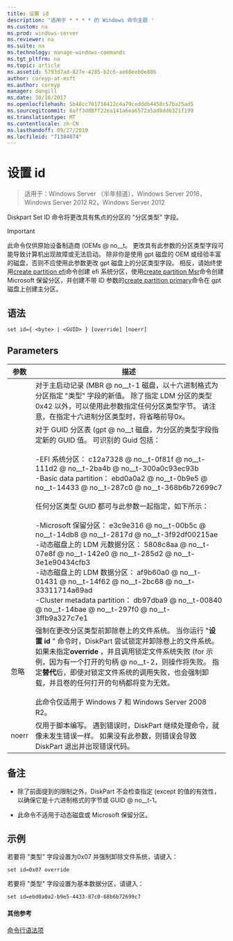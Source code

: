```yaml
---
title: 设置 id
description: '适用于 * * * * 的 Windows 命令主题 '
ms.custom: na
ms.prod: windows-server
ms.reviewer: na
ms.suite: na
ms.technology: manage-windows-commands
ms.tgt_pltfrm: na
ms.topic: article
ms.assetid: 5793d7ad-827e-4285-b2c6-ae60eeb0e886
author: coreyp-at-msft
ms.author: coreyp
manager: dongill
ms.date: 10/16/2017
ms.openlocfilehash: 5b48cc701716412c4a79cedddb4458c57ba25ad5
ms.sourcegitcommit: 6aff3d88ff22ea141a6ea6572a5ad8dd6321f199
ms.translationtype: MT
ms.contentlocale: zh-CN
ms.lasthandoff: 09/27/2019
ms.locfileid: "71384074"
---
```

# <a name="set-id"></a>设置 id

>适用于：Windows Server （半年频道），Windows Server 2016，Windows Server 2012 R2，Windows Server 2012

Diskpart Set ID 命令将更改具有焦点的分区的 "分区类型" 字段。  
  
> [!IMPORTANT]  
> 此命令仅供原始设备制造商 \(OEMs @ no__t。 更改具有此参数的分区类型字段可能导致计算机出现故障或无法启动。 除非你是使用 gpt 磁盘的 OEM 或经验丰富的磁盘，否则不应使用此参数更改 gpt 磁盘上的分区类型字段。 相反，请始终使用[create partition efi](create-partition-efi.md)命令创建 efi 系统分区，使用[create partition Msr](create-partition-msr.md)命令创建 Microsoft 保留分区，并创建不带 ID 参数的[create partition primary](create-partition-primary.md)命令在 gpt 磁盘上创建主分区。  
  
  
  
## <a name="syntax"></a>语法  
  
```  
set id={ <byte> | <GUID> } [override] [noerr]  
```  
  
## <a name="parameters"></a>Parameters  
  
| 参数 |                                                                                                                                                                                                                                                                                                                                                                   描述                                                                                                                                                                                                                                                                                                                                                                   |
|-----------|-------------------------------------------------------------------------------------------------------------------------------------------------------------------------------------------------------------------------------------------------------------------------------------------------------------------------------------------------------------------------------------------------------------------------------------------------------------------------------------------------------------------------------------------------------------------------------------------------------------------------------------------------------------------------------------------------------------------------------------------------|
|  <byte>   |                                                                                                                                                                                                       对于主启动记录 \(MBR @ no__t-1 磁盘，以十六进制格式为分区指定 "类型" 字段的新值。 除了指定 LDM 分区的类型0x42 以外，可以使用此参数指定任何分区类型字节。 请注意，在指定十六进制分区类型时，将省略前导0x。                                                                                                                                                                                                       |
|  <GUID>   | 对于 GUID 分区表 \(gpt @ no__t 磁盘，为分区的类型字段指定新的 GUID 值。 可识别的 Guid 包括：<br /><br />-EFI 系统分区： c12a7328 @ no__t-0f81f @ no__t-111d2 @ no__t-2ba4b @ no__t-300a0c93ec93b<br />-Basic data partition： ebd0a0a2 @ no__t-0b9e5 @ no__t-14433 @ no__t-287c0 @ no__t-368b6b72699c7<br /><br />任何分区类型 GUID 都可与此参数一起指定，如下所示：<br /><br />-Microsoft 保留分区： e3c9e316 @ no__t-00b5c @ no__t-14db8 @ no__t-2817d @ no__t-3f92df00215ae<br />-动态磁盘上的 LDM 元数据分区： 5808c8aa @ no__t-07e8f @ no__t-142e0 @ no__t-285d2 @ no__t-3e1e90434cfb3<br />-动态磁盘上的 LDM 数据分区： af9b60a0 @ no__t-01431 @ no__t-14f62 @ no__t-2bc68 @ no__t-33311714a69ad<br />-Cluster metadata partition： db97dba9 @ no__t-00840 @ no__t-14bae @ no__t-297f0 @ no__t-3ffb9a327c7e1 |
| 忽略  |                                                                强制在更改分区类型前卸除卷上的文件系统。 当你运行 "**设置 id** " 命令时，DiskPart 尝试锁定并卸除卷上的文件系统。 如果未指定**override** ，并且调用锁定文件系统失败 \(for 示例，因为有一个打开的句柄 @ no__t-2，则操作将失败。 指定**替代**后，即使对锁定文件系统的调用失败，也会强制卸载，并且卷的任何打开的句柄都将变为无效。<br /><br />此命令仅适用于 Windows 7 和 Windows Server 2008 R2。                                                                 |
|   noerr   |                                                                                                                                                                                                                                                                    仅用于脚本编写。 遇到错误时，DiskPart 继续处理命令，就像未发生错误一样。 如果没有此参数，则错误会导致 DiskPart 退出并出现错误代码。                                                                                                                                                                                                                                                                    |
  
## <a name="remarks"></a>备注  
  
-   除了前面提到的限制之外，DiskPart 不会检查指定 \(except 的值的有效性，以确保它是十六进制格式的字节或 GUID @ no__t-1。  
  
-   此命令不适用于动态磁盘或 Microsoft 保留分区。  
  
## <a name="BKMK_examples"></a>示例  
若要将 "类型" 字段设置为0x07 并强制卸除文件系统，请键入：  
  
```  
set id=0x07 override  
```  
  
若要将 "类型" 字段设置为基本数据分区，请键入：  
  
```  
set id=ebd0a0a2-b9e5-4433-87c0-68b6b72699c7  
```  
  
#### <a name="additional-references"></a>其他参考  
[命令行语法项](command-line-syntax-key.md)  
  

  

